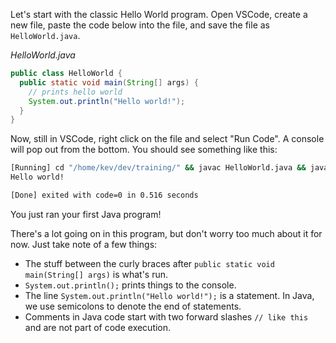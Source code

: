 Let's start with the classic Hello World program. Open VSCode, create a new file, paste the code below into the file, and save the file as `HelloWorld.java`.

_HelloWorld.java_
```java
public class HelloWorld {
  public static void main(String[] args) {
    // prints hello world
    System.out.println("Hello world!");
  }
}
```

Now, still in VSCode, right click on the file and select "Run Code". A console will pop out from the bottom. You should see something like this:
```bash
[Running] cd "/home/kev/dev/training/" && javac HelloWorld.java && java HelloWorld
Hello world!

[Done] exited with code=0 in 0.516 seconds
```

You just ran your first Java program!

There's a lot going on in this program, but don't worry too much about it for now. Just take note of a few things:

- The stuff between the curly braces after `public static void main(String[] args)` is what's run.
- `System.out.println();` prints things to the console.
- The line `System.out.println("Hello world!");` is a statement. In Java, we use semicolons to denote the end of statements.
- Comments in Java code start with two forward slashes `// like this` and are not part of code execution.